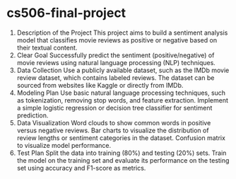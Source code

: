 # cs506-final-project

1. Description of the Project
This project aims to build a sentiment analysis model that classifies movie reviews as positive or negative based on their textual content.
2. Clear Goal
Successfully predict the sentiment (positive/negative) of movie reviews using natural language processing (NLP) techniques.
3. Data Collection
Use a publicly available dataset, such as the IMDb movie review dataset, which contains labeled reviews.
The dataset can be sourced from websites like Kaggle or directly from IMDb.
4. Modeling Plan
Use basic natural language processing techniques, such as tokenization, removing stop words, and feature extraction.
Implement a simple logistic regression or decision tree classifier for sentiment prediction.
5. Data Visualization
Word clouds to show common words in positive versus negative reviews.
Bar charts to visualize the distribution of review lengths or sentiment categories in the dataset.
Confusion matrix to visualize model performance.
6. Test Plan
Split the data into training (80%) and testing (20%) sets.
Train the model on the training set and evaluate its performance on the testing set using accuracy and F1-score as metrics.
